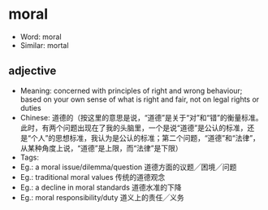 # moral

- Word: moral
- Similar: mortal

## adjective

- Meaning: concerned with principles of right and wrong behaviour; based on your own sense of what is right and fair, not on legal rights or duties
- Chinese: 道德的（按这里的意思是说，“道德”是关于“对”和“错”的衡量标准。此时，有两个问题出现在了我的头脑里，一个是说“道德”是公认的标准，还是“个人”的思想标准，我认为是公认的标准；第二个问题，“道德”和“法律”，从某种角度上说，“道德”是上限，而“法律”是下限）
- Tags: 
- Eg.: a moral issue/dilemma/question 道德方面的议题╱困境╱问题
- Eg.: traditional moral values 传统的道德观念
- Eg.: a decline in moral standards 道德水准的下降
- Eg.: moral responsibility/duty 道义上的责任╱义务

